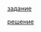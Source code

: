 [задание](https://github.com/kolomeyetsd/kolomeyetsd.github.io/blob/master/Test%20case%20for%20Front-end.pdf)

[решение](https://kolomeyetsd.github.io/public/index-prod.html)

<!-- некоторые упрощения в выполненном задании
- пешка бьет не наискосок, а прямо, как ходит
- ~~пешка ходит только на 1 клетку вперед, даже если это ее первый ход~~
- все фигуры могут "перепрыгивать" через друг друга как "конь" -->
